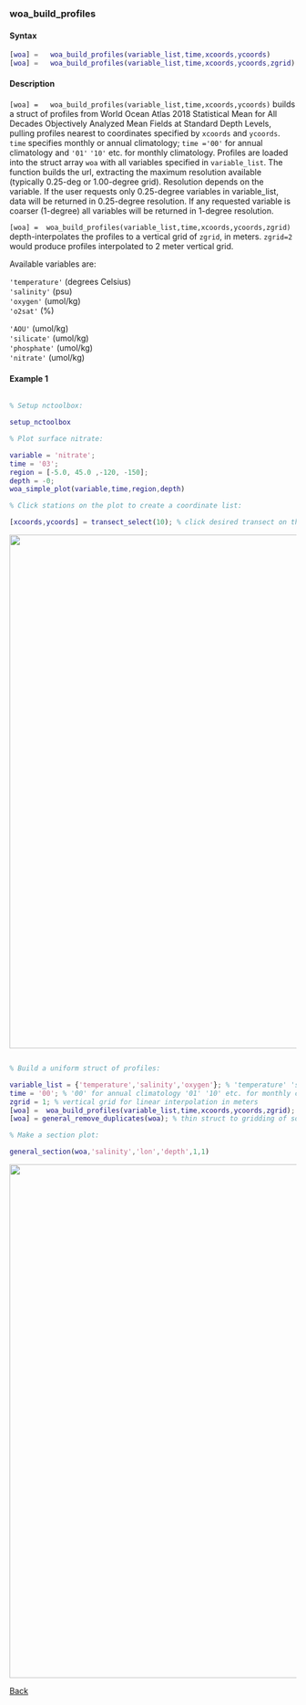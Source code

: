 ### woa_build_profiles

#### Syntax

```Matlab
[woa] =   woa_build_profiles(variable_list,time,xcoords,ycoords)
[woa] =   woa_build_profiles(variable_list,time,xcoords,ycoords,zgrid)
```
#### Description

``[woa] =   woa_build_profiles(variable_list,time,xcoords,ycoords)`` builds a struct of profiles from World Ocean Atlas 2018 Statistical Mean for All Decades Objectively Analyzed Mean Fields at Standard Depth Levels, pulling profiles nearest to coordinates specified by ``xcoords`` and ``ycoords``. ``time`` specifies monthly or annual climatology; ``time ='00'`` for annual climatology and ``'01'`` ``'10'`` etc. for monthly climatology. Profiles are loaded into the struct array ``woa`` with all variables specified in ``variable_list``. The function builds the url, extracting the maximum resolution available (typically 0.25-deg or 1.00-degree grid). Resolution depends on the variable. If the user requests only 0.25-degree variables in variable_list, data will be returned in  0.25-degree resolution. If any requested variable is coarser (1-degree) all variables will be returned in 1-degree resolution.

``[woa] =  woa_build_profiles(variable_list,time,xcoords,ycoords,zgrid)`` depth-interpolates the profiles to a vertical grid of ``zgrid``, in meters. ``zgrid=2`` would produce profiles interpolated to 2 meter vertical grid.

Available variables are:

``'temperature'`` (degrees Celsius)    
``'salinity'`` (psu)                    
``'oxygen'`` (umol/kg)                 
``'o2sat'`` (%)

``'AOU'`` (umol/kg)                
``'silicate'`` (umol/kg)          
``'phosphate'`` (umol/kg)   
``'nitrate'`` (umol/kg)                      

#### Example 1


```Matlab

% Setup nctoolbox:

setup_nctoolbox

% Plot surface nitrate:

variable = 'nitrate';
time = '03';
region = [-5.0, 45.0 ,-120, -150]; 
depth = -0; 
woa_simple_plot(variable,time,region,depth)

% Click stations on the plot to create a coordinate list:

[xcoords,ycoords] = transect_select(10); % click desired transect on the figure, densify selection by 10x 

```
<img src="https://user-images.githubusercontent.com/24570061/88359631-5c1a0980-cd41-11ea-8e2b-c331e28e1e09.png" width="900">

```Matlab

% Build a uniform struct of profiles:

variable_list = {'temperature','salinity','oxygen'}; % 'temperature' 'salinity' 'oxygen' 'o2sat' 'AOU' 'silicate' 'phosphate' 'nitrate'
time = '00'; % '00' for annual climatology '01' '10' etc. for monthly climatology
zgrid = 1; % vertical grid for linear interpolation in meters
[woa] =  woa_build_profiles(variable_list,time,xcoords,ycoords,zgrid); % zgrid optional, no interpolation if unspecified
[woa] = general_remove_duplicates(woa); % thin struct to gridding of source (optional)

% Make a section plot:

general_section(woa,'salinity','lon','depth',1,1)
```

<img src="https://user-images.githubusercontent.com/24570061/88359633-5d4b3680-cd41-11ea-84bd-ef62b5f42fbb.png" width="900">

[Back](https://github.com/lnferris/ocean_data_tools#building-uniform-structs-from-data-sources-1)

